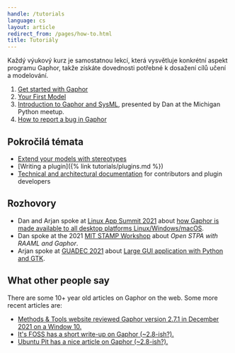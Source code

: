 ```yaml
---
handle: /tutorials
language: cs
layout: article
redirect_from: /pages/how-to.html
title: Tutoriály
---
```


Každý výukový kurz je samostatnou lekcí, která vysvětluje konkrétní aspekt
programu Gaphor, takže získáte dovednosti potřebné k dosažení cílů učení a
modelování.

1. <a href="get-started-with-gaphor">Get started with Gaphor</a>
2. <a href="your-first-model">Your First Model</a>
3. <i class="fab fa-youtube"></i> [Introduction to Gaphor and
SysML](https://www.youtube.com/watch?v=J1k9GTmYwkc), presented by Dan at the
Michigan Python meetup.
4. <a href="report-bugs">How to report a bug in Gaphor</a>


## Pokročilá témata

- [Extend your models with
  stereotypes](https://gaphor.readthedocs.io/en/latest/stereotypes.html)
- [Writing a plugin]({% link tutorials/plugins.md %})
- [Technical and architectural
documentation](https://gaphor.readthedocs.io/)  for contributors and plugin
developers

## Rozhovory

- Dan and Arjan spoke at [Linux App Summit
  2021](https://linuxappsummit.org/)  about [how Gaphor is made available to
  all desktop platforms
  Linux/Windows/macOS](https://www.youtube.com/watch?v=vLwAT-TLmZU).
- Dan spoke at the 2021 [MIT STAMP
  Workshop](https://psas.scripts.mit.edu/home/2021-stamp-workshop-program/)
  about _Open STPA with RAAML and Gaphor_.
- Arjan spoke at [GUADEC 2021](https://events.gnome.org/event/9/) about
  [Large GUI application with Python and
  GTK](https://events.gnome.org/event/9/contributions/188/).

## What other people say

There are some 10+ year old articles on Gaphor on the web. Some more recent
articles are:

- [Methods & Tools website reviewed Gaphor version 2.7.1 in December 2021 on
  a Window 10.](https://www.methodsandtools.com/tools/gaphor.php)
- [It's FOSS has a short write-up on Gaphor
  (~2.8-ish?).](https://itsfoss.com/gaphor-modeling-tool/)
- [Ubuntu Pit has a nice article on Gaphor
  (~2.8-ish?).](https://www.ubuntupit.com/gaphor-an-open-source-simple-graphical-modeling-tool/)
